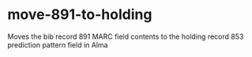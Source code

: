 # move-891-to-holding
Moves the bib record 891 MARC field contents to the holding record 853 prediction pattern field in Alma

